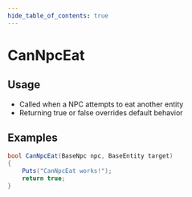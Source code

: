 ```yaml
---
hide_table_of_contents: true
---
```


# CanNpcEat

## Usage

* Called when a NPC attempts to eat another entity
* Returning true or false overrides default behavior

## Examples

```csharp title=""
bool CanNpcEat(BaseNpc npc, BaseEntity target)
{
    Puts("CanNpcEat works!");
    return true;
}
```
